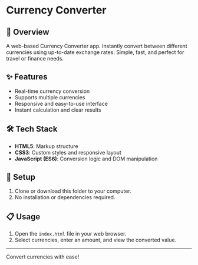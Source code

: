 # Currency Converter

## 💱 Overview

A web-based Currency Converter app. Instantly convert between different currencies using up-to-date exchange rates. Simple, fast, and perfect for travel or finance needs.

## ✨ Features

- Real-time currency conversion
- Supports multiple currencies
- Responsive and easy-to-use interface
- Instant calculation and clear results

## 🛠️ Tech Stack

- **HTML5**: Markup structure
- **CSS3**: Custom styles and responsive layout
- **JavaScript (ES6)**: Conversion logic and DOM manipulation

## 🚀 Setup

1. Clone or download this folder to your computer.
2. No installation or dependencies required.

## 📋 Usage

1. Open the `index.html` file in your web browser.
2. Select currencies, enter an amount, and view the converted value.

---

Convert currencies with ease!
